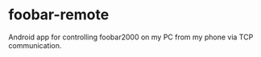 # foobar-remote
Android app for controlling foobar2000 on my PC from my phone via TCP communication.
